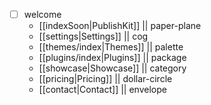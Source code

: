 - [ ] welcome
	- [[indexSoon|PublishKit]] || paper-plane
	- [[settings|Settings]] || cog
	- [[themes/index|Themes]] || palette
	- [[plugins/index|Plugins]] || package
	- [[showcase|Showcase]] ||  category
	- [[pricing|Pricing]] || dollar-circle
	- [[contact|Contact]] || envelope